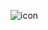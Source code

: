 ![icon](https://raw.githubusercontent.com/CloudCoreo/audit-aws-cloudtrail/master/images/icon.png "icon")
